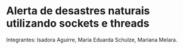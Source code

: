 # Alerta de desastres naturais utilizando sockets e threads

Integrantes: 
Isadora Aguirre, Maria Eduarda Schulze, Mariana Melara.
